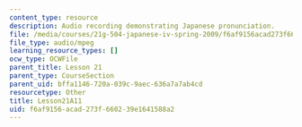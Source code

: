 ```yaml
---
content_type: resource
description: Audio recording demonstrating Japanese pronunciation.
file: /media/courses/21g-504-japanese-iv-spring-2009/f6af9156acad273f660239e1641588a2_Lesson21A11.mp3
file_type: audio/mpeg
learning_resource_types: []
ocw_type: OCWFile
parent_title: Lesson 21
parent_type: CourseSection
parent_uid: bffa1146-720a-039c-9aec-636a7a7ab4cd
resourcetype: Other
title: Lesson21A11
uid: f6af9156-acad-273f-6602-39e1641588a2
---
```

